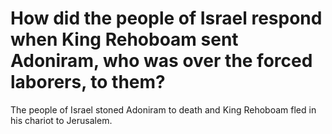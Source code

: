 # How did the people of Israel respond when King Rehoboam sent Adoniram, who was over the forced laborers, to them?

The people of Israel stoned Adoniram to death and King Rehoboam fled in his chariot to Jerusalem. 